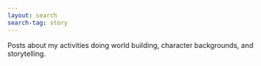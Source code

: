 ```yaml
---
layout: search
search-tag: story
---
```


Posts about my activities doing world building, character backgrounds, and storytelling.
